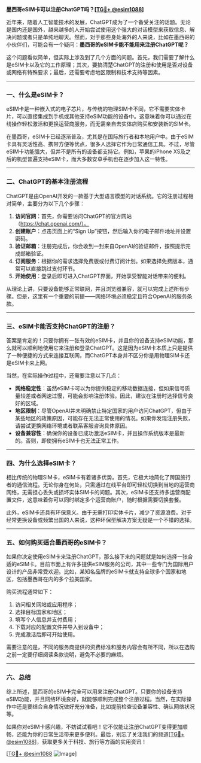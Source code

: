 **墨西哥eSIM卡可以注册ChatGPT吗？[[TG💪+ @esim1088](https://t.me/s/esim1088)]**

近年来，随着人工智能技术的发展，ChatGPT成为了一个备受关注的话题。无论是国内还是国外，越来越多的人开始尝试使用这个强大的对话模型来获取信息、解决问题或者只是单纯地聊天。然而，对于那些身处海外的人来说，比如在墨西哥的小伙伴们，可能会有一个疑问：**墨西哥的eSIM卡能不能用来注册ChatGPT呢？**

这个问题看似简单，但实际上涉及到了几个方面的问题。首先，我们需要了解什么是eSIM卡以及它的工作原理；其次，要搞清楚ChatGPT的注册和使用是否对设备或网络有特殊要求；最后，还需要考虑地区限制和技术支持等因素。

---

### **一、什么是eSIM卡？**

eSIM卡是一种嵌入式的电子芯片，与传统的物理SIM卡不同，它不需要实体卡片，可以直接集成到手机或其他支持eSIM功能的设备中。这意味着你可以通过在线操作轻松激活和更换运营商服务，而无需亲自去实体店购买和安装新的SIM卡。

在墨西哥，eSIM卡已经逐渐普及，尤其是在国际旅行者和本地用户中。由于eSIM卡具有灵活性高、携带方便等优点，很多人选择它作为日常通信工具。不过，尽管eSIM卡功能强大，但并不是所有的设备都支持它。例如，苹果的iPhone XS及之后的机型普遍支持eSIM卡，而大多数安卓手机也在逐步加入这一特性。

---

### **二、ChatGPT的基本注册流程**

ChatGPT是由OpenAI开发的一款基于大型语言模型的对话系统。它的注册过程相对简单，主要分为以下几个步骤：

1. **访问官网**：首先，你需要访问ChatGPT的官方网站（https://chat.openai.com/）。
2. **创建账户**：点击页面上的“Sign Up”按钮，然后输入你的电子邮件地址并设置密码。
3. **验证邮箱**：注册完成后，你会收到一封来自OpenAI的验证邮件，按照提示完成邮箱验证。
4. **订阅服务**：根据你的需求选择免费版或付费订阅计划。如果选择免费版本，通常可以直接跳过支付环节。
5. **开始使用**：登录后即可进入ChatGPT界面，开始享受智能对话带来的便利。

从理论上讲，只要设备能够正常联网，并且浏览器兼容，就可以完成上述所有步骤。但是，这里有一个重要的前提——网络环境必须稳定且符合OpenAI的服务条款。

---

### **三、eSIM卡能否支持ChatGPT的注册？**

答案是肯定的！只要你拥有一张有效的eSIM卡，并且你的设备支持eSIM功能，那么就可以顺利地使用它来注册和登录ChatGPT。这是因为eSIM卡本质上只是提供了一种便捷的方式来连接互联网，而ChatGPT本身并不区分你是用物理SIM卡还是eSIM卡来上网。

当然，在实际操作过程中，还需要注意以下几点：

- **网络稳定性**：虽然eSIM卡可以为你提供稳定的移动数据连接，但如果信号质量较差或者网速过慢，可能会影响注册体验。因此，建议在注册时选择信号良好的区域。
- **地区限制**：尽管OpenAI并未明确禁止特定国家的用户访问ChatGPT，但由于某些地区的政策原因，可能存在无法正常使用的情况。如果你发现注册失败，请尝试更换网络环境或者联系客服咨询具体原因。
- **设备兼容性**：确保你的设备已成功激活eSIM卡，并且操作系统版本是最新的。否则，即使拥有eSIM卡也无法正常工作。

---

### **四、为什么选择eSIM卡？**

相比传统的物理SIM卡，eSIM卡有着诸多优势。首先，它极大地简化了跨国旅行者的通信流程。无论你身在何处，只需通过在线平台即可轻松切换到当地的运营商网络，无需担心丢失或损坏实体SIM卡的问题。其次，eSIM卡还支持多运营商配置文件，这意味着你可以同时绑定多个运营商账户，随时根据需要切换套餐。

此外，eSIM卡还具有环保意义。由于无需打印实体卡片，减少了资源浪费。对于经常更换设备或频繁出国的人来说，这种环保型解决方案无疑是一个不错的选择。

---

### **五、如何购买适合墨西哥的eSIM卡？**

如果你决定使用eSIM卡来注册ChatGPT，那么接下来的问题就是如何选择一张合适的eSIM卡。目前市面上有许多提供eSIM服务的公司，其中一些专门为国际用户设计的产品非常受欢迎。比如，某知名品牌的eSIM卡就支持全球多个国家和地区，包括墨西哥在内的多个拉美国家。

购买流程通常如下：
1. 访问相关网站或应用程序；
2. 选择目标国家和地区；
3. 填写个人信息并支付费用；
4. 下载对应的配置文件并导入到设备中；
5. 完成激活后即可开始使用。

需要注意的是，不同的服务商提供的资费标准和服务内容会有所不同，所以在选购之前一定要仔细阅读条款说明，避免不必要的麻烦。

---

### **六、总结**

综上所述，墨西哥的eSIM卡完全可以用来注册ChatGPT。只要你的设备支持eSIM功能，并且网络环境良好，就能够顺利完成整个注册过程。当然，在实际操作中还是要结合自身情况做好充分准备，比如提前检查设备兼容性、确认网络状况等。

如果你对eSIM卡感兴趣，不妨试试看吧！它不仅能让注册ChatGPT变得更加顺畅，还能为你的日常生活带来更多便利。最后，别忘了关注我们的频道[[TG💪+ @esim1088](https://t.me/s/esim1088)]，获取更多关于科技、旅行等方面的实用资讯！

[[TG💪+ @esim1088](https://t.me/s/esim1088) ![Image](https://i.postimg.cc/4NQfJmqS/Snipaste-2025-05-13-00-14-12.png)]